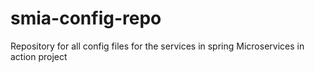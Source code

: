 # smia-config-repo
Repository for all config files for the services in spring Microservices in action project
